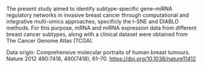 The present study aimed to identify subtype-specific gene–miRNA regulatory networks
in invasive breast cancer through computational and integrative multi-omics approaches, 
specificly the t-SNE and DIABLO methods.
For this purpose, mRNA and miRNA expression data from different breast cancer subtypes, 
along with a clinical dataset were obtained from The Cancer Genome Atlas (TCGA).

Data origin: Comprehensive molecular portraits of human breast tumours.
            Nature 2012 490:7418, 490(7418), 61–70. https://doi.org/10.1038/nature11412
